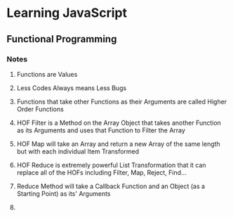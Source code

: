 # Learning JavaScript

## Functional Programming

### Notes

1. Functions are Values
2. Less Codes Always means Less Bugs
3. Functions that take other Functions as their Arguments are called Higher Order Functions
4. HOF Filter is a Method on the Array Object that takes another Function as its Arguments and uses that Function to Filter the Array
5. HOF Map will take an Array and return a new Array of the same length but with each individual Item Transformed

6. HOF Reduce is extremely powerful List Transformation that it can replace all of the HOFs including Filter, Map, Reject, Find...
7. Reduce Method will take a Callback Function and an Object (as a Starting Point) as its' Arguments
8. 